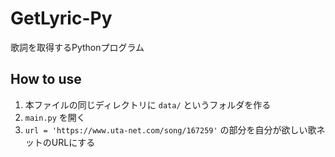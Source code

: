 # GetLyric-Py
歌詞を取得するPythonプログラム

## How to use
1. 本ファイルの同じディレクトリに `data/` というフォルダを作る
2. `main.py` を開く
3. `url = 'https://www.uta-net.com/song/167259'` の部分を自分が欲しい歌ネットのURLにする
